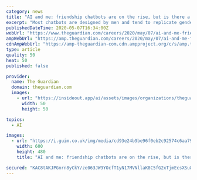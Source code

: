 ```yaml
---
category: news
title: "AI and me: friendship chatbots are on the rise, but is there a gendered design flaw?"
excerpt: "Most chatbots are designed by men and tend to replicate gender stereotypes. But as the few women involved in the industry can testify, getting AI to emote requires input from all genders"
publishedDateTime: 2020-05-07T16:34:00Z
webUrl: "https://www.theguardian.com/careers/2020/may/07/ai-and-me-friendship-chatbots-are-on-the-rise-but-is-there-a-gendered-design-flaw"
ampWebUrl: "https://amp.theguardian.com/careers/2020/may/07/ai-and-me-friendship-chatbots-are-on-the-rise-but-is-there-a-gendered-design-flaw"
cdnAmpWebUrl: "https://amp-theguardian-com.cdn.ampproject.org/c/s/amp.theguardian.com/careers/2020/may/07/ai-and-me-friendship-chatbots-are-on-the-rise-but-is-there-a-gendered-design-flaw"
type: article
quality: 50
heat: 50
published: false

provider:
  name: The Guardian
  domain: theguardian.com
  images:
    - url: "https://insideout.app/ai/assets/images/organizations/theguardian.com-50x50.jpg"
      width: 50
      height: 50

topics:
  - AI

images:
  - url: "https://i.guim.co.uk/img/media/cd93e24b9be96f0eb2c92574c6aa79bfca6c233c/0_0_1533_1225/master/1533.jpg?width=300&quality=45&auto=format&fit=max&dpr=2&s=dc79359cf3584e1720a426392f53a6b5"
    width: 600
    height: 480
    title: "AI and me: friendship chatbots are on the rise, but is there a gendered design flaw?"

secured: "KAC8tAKJPGnrn8yCkY/ze063JW9YOcfT1yN17MVNllaK8C5fG2xTjmEcsXSu82CchfkmczvrmdZ07+pB64DnYUP3njHnemnn5dfe9Vu4jzu+99VlBqV+RSyGIAuy/wKAPRleMzRkNSrLflbSO7oPsqNd7Wg/eG27TjU8YRmeJBNQcXObTHWZ2Jihf0XY7yzBPLJ9cIUyYU9WMvbUACdMDNwvZuq614GBvORB5KllsCzOAvCwBYfWHwBRzRgorxpNE/muITvCFfHN0/750yiOmkBg2d3t50SxDbRqGLCpZmwH6WMiNY+e2JhcuR3ZrdFskcbPhmQCkUzslQIy7CktiHrRa6rFxPZwcpUAR+fylolQakDAY4MVuhEXbr+QNMSsPyj21Xq5IsrntU+rGLSUNZSwdULdpkOUmF2QBPFBHz8tQhsbkbjw/8yYRIW51M/hziPMF9hDKnR9ydY0k3WUWhHfp5Y283H1LyRa1Nax36g=;KD6oSD7IpW0IbZRAQwqKog=="
---
```


